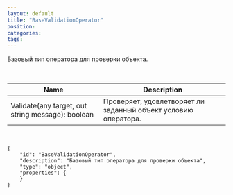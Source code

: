 ```yaml
---
layout: default
title: "BaseValidationOperator"
position: 
categories: 
tags: 
---
```


Базовый тип оператора для проверки объекта.

 

|Name|Description|
|----|-----------|
|Validate(any target, out string message): boolean|Проверяет, удовлетворяет ли заданный объект условию оператора.|

   

```
{
	"id": "BaseValidationOperator",
	"description": "Базовый тип оператора для проверки объекта",
	"type": "object",
	"properties": {
	}
}
```

 

 

